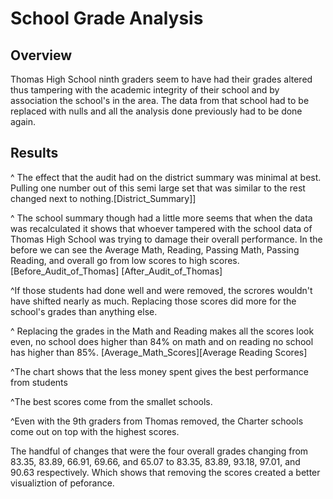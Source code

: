 # School Grade Analysis

## Overview
Thomas High School ninth graders seem to have had their grades altered thus tampering with the academic integrity of their school and by association the school's in the area. The data from that school had to be replaced with nulls and all the analysis done previously had to be done again.

## Results

^ The effect that the audit had on the district summary was minimal at best. Pulling one number out of this semi large set that was similar to the rest changed next to nothing.[District_Summary]]

^ The school summary though had a little more  seems that when the data was recalculated it shows that whoever tampered with the school data of Thomas High School was trying to damage their overall performance. In the before we can see the Average Math, Reading, Passing Math, Passing Reading, and overall go from low scores to high scores. [Before_Audit_of_Thomas] [After_Audit_of_Thomas]


^If those students had done well and were removed, the scrores wouldn't have shifted nearly as much. Replacing those scores did more for the school's grades than anything else.


^ Replacing the grades in the Math and Reading makes all the scores look even, no school does higher than 84% on math and on reading no school has higher than 85%.
[Average_Math_Scores][Average Reading Scores]

^The chart shows that the less money spent gives the best performance from students

^The best scores come from the smallet schools.

^Even with the 9th graders from Thomas removed, the Charter schools come out on top with the highest scores.

The handful of changes that were the four overall grades changing from 83.35, 83.89, 66.91, 69.66, and 65.07 to 83.35, 83.89, 93.18, 97.01, and 90.63 respectively. Which shows that removing the scores created a better visualiztion of peforance.
